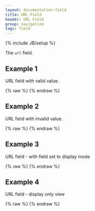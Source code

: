 ```yaml
---
layout: documentation-field
title: URL Field
header: URL Field
group: navigation
tags: field
---
```

{% include JB/setup %}


The ```url``` field.


## Example 1
URL field with valid value.
<div id="field1"> </div>
{% raw %}
<script type="text/javascript" id="field1-script">
$("#field1").alpaca({
    "data": "http://www.alpacajs.org",
    "options": {
        "type": "url"
    },
    "schema": {
        "format": "uri"
    }
});
</script>
{% endraw %}


## Example 2
URL field with invalid value.
<div id="field2"> </div>
{% raw %}
<script type="text/javascript" id="field2-script">
$("#field2").alpaca({
    "data": "invalid url",
    "options": {
        "type": "url"
    },
    "schema": {
        "format": "uri"
    }
});
</script>
{% endraw %}

## Example 3
URL field - with field set to display mode
<div id="field3"> </div>
{% raw %}
<script type="text/javascript" id="field3-script">
$("#field3").alpaca({
    "data": "http://www.cloudcms.com",
    "schema": {
        "format": "uri"
    },
    "options": {
        "type": "url",
        "view": "bootstrap-display"
    }
});
</script>
{% endraw %}


## Example 4
URL field - display only view
<div id="field4"> </div>
{% raw %}
<script type="text/javascript" id="field4-script">
$("#field4").alpaca({
    "data": "http://www.cloudcms.com",
    "options": {
        "type": "url",
        "label": "Web Address"
    },
    "schema": {
        "format": "uri"
    },
    "view": "bootstrap-display"
});
</script>
{% endraw %}
